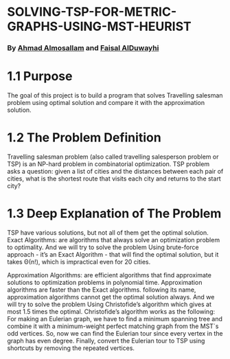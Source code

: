 # SOLVING-TSP-FOR-METRIC-GRAPHS-USING-MST-HEURIST
### By [Ahmad Almosallam](https://github.com/Ahmad-Almosallam) and [Faisal AlDuwayhi](https://github.com/Faisal-AlDuwayhi)
# 1.1	Purpose 

The goal of this project is to build a program that solves Travelling salesman problem using optimal solution and compare it with the approximation solution.
# 1.2	The Problem Definition 

Travelling salesman problem (also called travelling salesperson problem or TSP) is an NP-hard problem in combinatorial optimization. TSP problem asks a question: given a list of cities and the distances between each pair of cities, what is the shortest route that visits each city and returns to the start city?  


# 1.3	Deep Explanation of The Problem

TSP have various solutions, but not all of them get the optimal solution. 
Exact Algorithms: are algorithms that always solve an optimization problem to optimality.
And we will try to solve the problem Using brute-force approach - it’s an Exact Algorithm - that will find the optimal solution, but it takes Θ(n!), which is impractical even for 20 cities.

Approximation Algorithms: are efficient algorithms that find approximate solutions to optimization problems in polynomial time.
Approximation algorithms are faster than the Exact algorithms. following its name, approximation algorithms cannot get the optimal solution always.
And we will try to solve the problem Using Christofide’s algorithm which gives at most 1.5 times the optimal.
Christofide’s algorithm works as the following:
For making an Eulerian graph, we have to find a minimum spanning tree and combine it with a minimum-weight perfect matching graph from the MST`s odd vertices.
So, now we can find the Eulerian tour since every vertex in the graph has even degree.
Finally, convert the Eulerian tour to TSP using shortcuts by removing the repeated vertices.

